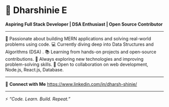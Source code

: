# 💫 Dharshinie E

**Aspiring Full Stack Developer | DSA Enthusiast | Open Source Contributor**

---

🚀 Passionate about building MERN applications and solving real-world problems using code.
💻 Currently diving deep into Data Structures and Algorithms (DSA) .
📚 Learning from hands-on projects and open-source contributions.
🌱 Always exploring new technologies and improving problem-solving skills.
📌 Open to collaboration on web development, Node.js, React.js, Database.

---

🔗 **Connect with Me**
https://www.linkedin.com/in/dharsh-shinie/

---

⚡ *“Code. Learn. Build. Repeat.”*

